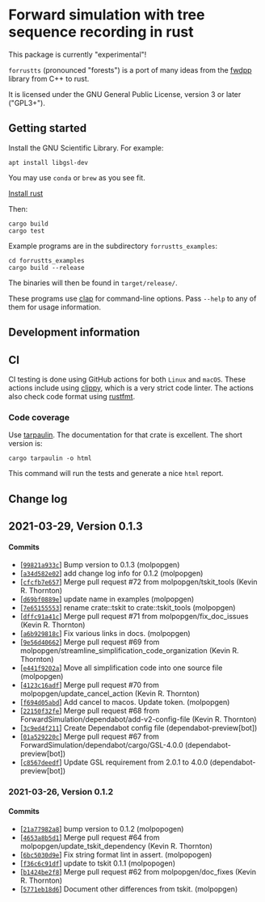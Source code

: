 # Forward simulation with tree sequence recording in rust

This package is currently "experimental"!

`forrustts` (pronounced "forests") is a port of many ideas from the [fwdpp](https://github.com/ForwardSimulation/fwdpp) library from C++ to rust.

It is licensed under the GNU General Public License, version 3 or later ("GPL3+").

## Getting started

Install the GNU Scientific Library.
For example:

```
apt install libgsl-dev
```

You may use `conda` or `brew` as you see fit.

[Install rust](https://www.rust-lang.org/learn/get-started)

Then:

```
cargo build
cargo test
```

Example programs are in the subdirectory `forrustts_examples`:

```
cd forrustts_examples
cargo build --release
```

The binaries will then be found in `target/release/`.

These programs use [clap](https://crates.io/crates/clap) for command-line options.
Pass ``--help`` to any of them for usage information.

## Development information

## CI

CI testing is done using GitHub actions for both `Linux` and `macOS`.
These actions include using [clippy](https://crates.io/crates/clippy/0.0.211), which is a very strict code linter.
The actions also check code format using [rustfmt](https://crates.io/crates/rustfmt-nightly).

### Code coverage

Use [tarpaulin](https://docs.rs/crate/cargo-tarpaulin/0.3.12).
The documentation for that crate is excellent.
The short version is:

```
cargo tarpaulin -o html
```

This command will run the tests and generate a nice `html` report.

## Change log

## 2021-03-29, Version 0.1.3

#### Commits
- [[`99821a933c`](https://github.com/ForwardSimulation/forrustts/commit/99821a933c473f77e483b4929992dfeb9e445680)] Bump version to 0.1.3 (molpopgen)
- [[`a34d582e02`](https://github.com/ForwardSimulation/forrustts/commit/a34d582e027a0992939ae41206d3c87204d30a0b)] add change log info for 0.1.2 (molpopgen)
- [[`cfcfb7e657`](https://github.com/ForwardSimulation/forrustts/commit/cfcfb7e6574a50abd12d77cd71aa824d224b4f23)] Merge pull request #72 from molpopgen/tskit_tools (Kevin R. Thornton)
- [[`d69bf0889e`](https://github.com/ForwardSimulation/forrustts/commit/d69bf0889eb8b5e62a4c36c14ac384ec3524d812)] update name in examples (molpopgen)
- [[`7e65155553`](https://github.com/ForwardSimulation/forrustts/commit/7e651555532e0a26373ac61e2f5c329fcb577f0a)] rename crate::tskit to crate::tskit_tools (molpopgen)
- [[`dffc91a41c`](https://github.com/ForwardSimulation/forrustts/commit/dffc91a41ca23a244500c324c615da022b3460c7)] Merge pull request #71 from molpopgen/fix_doc_issues (Kevin R. Thornton)
- [[`a6b929818c`](https://github.com/ForwardSimulation/forrustts/commit/a6b929818cafcb88f87344eba7aba3ec6a382967)] Fix various links in docs. (molpopgen)
- [[`9e56d40662`](https://github.com/ForwardSimulation/forrustts/commit/9e56d40662c900fc50a5ed422d3f87a6ced106a5)] Merge pull request #69 from molpopgen/streamline_simplification_code_organization (Kevin R. Thornton)
- [[`e441f9202a`](https://github.com/ForwardSimulation/forrustts/commit/e441f9202a49f41ad37613461df8c970ee06c131)] Move all simplification code into one source file (molpopgen)
- [[`4123c16adf`](https://github.com/ForwardSimulation/forrustts/commit/4123c16adfc71f0763a8545d3b6f8e57fd4ae3f0)] Merge pull request #70 from molpopgen/update_cancel_action (Kevin R. Thornton)
- [[`f694d05abd`](https://github.com/ForwardSimulation/forrustts/commit/f694d05abdbe9b745d83d534dd97b85f078c922d)] Add cancel to macos.  Update token. (molpopgen)
- [[`22150f32fe`](https://github.com/ForwardSimulation/forrustts/commit/22150f32fe242f0042962eadfb4992ff81a40abb)] Merge pull request #68 from ForwardSimulation/dependabot/add-v2-config-file (Kevin R. Thornton)
- [[`3c9ed4f211`](https://github.com/ForwardSimulation/forrustts/commit/3c9ed4f21127c357406cce31bac5e757f71adfef)] Create Dependabot config file (dependabot-preview[bot])
- [[`01a529220c`](https://github.com/ForwardSimulation/forrustts/commit/01a529220cd5e4e1523d8bb19d5ca7a71d510b5d)] Merge pull request #67 from ForwardSimulation/dependabot/cargo/GSL-4.0.0 (dependabot-preview[bot])
- [[`c8567deedf`](https://github.com/ForwardSimulation/forrustts/commit/c8567deedfc3c64babd6d8e57596e6ceb88fbddf)] Update GSL requirement from 2.0.1 to 4.0.0 (dependabot-preview[bot])


### 2021-03-26, Version 0.1.2

#### Commits
- [[`21a77982a8`](https://github.com/ForwardSimulation/forrustts/commit/21a77982a8530ae32791ea7eee35af8b9f6da0a7)] bump version to 0.1.2 (molpopogen)
- [[`4653a8b5d1`](https://github.com/ForwardSimulation/forrustts/commit/4653a8b5d128405e9da6f50c58caadb92d97beca)] Merge pull request #64 from molpopgen/update_tskit_dependency (Kevin R. Thornton)
- [[`6bc5030d9e`](https://github.com/ForwardSimulation/forrustts/commit/6bc5030d9e349a0d059f1d06cb741a94522cee01)] Fix string format lint in assert. (molpopogen)
- [[`f36c6c91df`](https://github.com/ForwardSimulation/forrustts/commit/f36c6c91df6500ecc6f2c31246bcf5d5b32bd59e)] update to tskit 0.1.1 (molpopogen)
- [[`b1424be2f8`](https://github.com/ForwardSimulation/forrustts/commit/b1424be2f80400c799503c08500cf48b86c6cfd1)] Merge pull request #62 from molpopgen/doc_fixes (Kevin R. Thornton)
- [[`5771eb18d6`](https://github.com/ForwardSimulation/forrustts/commit/5771eb18d6659af55912697bb7bfeac2b76f2c48)] Document other differences from tskit. (molpopgen)


